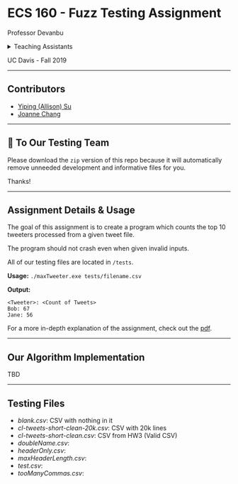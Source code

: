 # ECS 160 - Fuzz Testing Assignment

Professor Devanbu

<details>
    <summary>Teaching Assistants</summary>
        <p>Ji Wang (Lead TA), Casey Casalnuovo</p>
</details>

UC Davis - Fall 2019

---

## Contributors

* [Yiping (Allison) Su](mailto:ypsu@ucdavis.edu)
* [Joanne Chang](mailto:joachang@ucdavis.edu)

---

## :email: To Our Testing Team

Please download the `zip` version of this repo because it will automatically remove unneeded development
and informative files for you.

Thanks!

---

## Assignment Details & Usage

The goal of this assignment is to create a program which counts the top 10 tweeters processed from a given tweet file.

The program should not crash even when given invalid inputs.

All of our testing files are located in `/tests`.

**Usage:** `./maxTweeter.exe tests/filename.csv`

**Output:**

```code
<Tweeter>: <Count of Tweets>
Bob: 67
Jane: 56
```

For a more in-depth explanation of the assignment, check out the [pdf](Homework4Part1.pdf).

---

## Our Algorithm Implementation

TBD

---

## Testing Files

* _blank.csv_: CSV with nothing in it
* _cl-tweets-short-clean-20k.csv_: CSV with 20k lines
* _cl-tweets-short-clean.csv_: CSV from HW3 (Valid CSV)
* _doubleName.csv_:
* _headerOnly.csv_:
* _maxHeaderLength.csv_:
* _test.csv_:
* _tooManyCommas.csv_:
